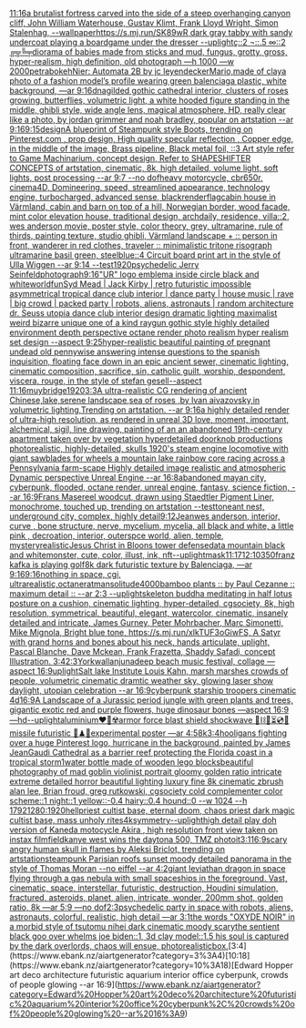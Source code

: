 [11:16](https://www.ebank.nz/aiartgenerator?category=11%3A16)[a brutalist fortress carved into the side of a steep overhanging canyon cliff, John William Waterhouse, Gustav Klimt, Frank Lloyd Wright, Simon Stalenhag, --wallpaper](https://www.ebank.nz/aiartgenerator?category=a%20brutalist%20fortress%20carved%20into%20the%20side%20of%20a%20steep%20overhanging%20canyon%20cliff%2C%20John%20William%20Waterhouse%2C%20Gustav%20Klimt%2C%20Frank%20Lloyd%20Wright%2C%20Simon%20Stalenhag%2C%20--wallpaper)[https://s.mj.run/SK89wR  dark gray tabby with sandy undercoat playing a boardgame under the dresser --uplight](https://www.ebank.nz/aiartgenerator?category=https%3A//s.mj.run/SK89wR%20%20dark%20gray%20tabby%20with%20sandy%20undercoat%20playing%20a%20boardgame%20under%20the%20dresser%20--uplight)[ç::2 ¬::.5 ∞::2 ╔╦╚╤](https://www.ebank.nz/aiartgenerator?category=%C3%A7%3A%3A2%20%C2%AC%3A%3A.5%20%E2%88%9E%3A%3A2%20%E2%95%94%E2%95%A6%E2%95%9A%E2%95%A4)[diorama of babies made from sticks and mud, fungus, grotty, gross, hyper-realism, high definition, old photograph —h 1000 —w 2000](https://www.ebank.nz/aiartgenerator?category=diorama%20of%20babies%20made%20from%20sticks%20and%20mud%2C%20fungus%2C%20grotty%2C%20gross%2C%20hyper-realism%2C%20high%20definition%2C%20old%20photograph%20%E2%80%94h%201000%20%E2%80%94w%202000)[petra](https://www.ebank.nz/aiartgenerator?category=petra)[bokeh](https://www.ebank.nz/aiartgenerator?category=bokeh)[Nier: Automata 2B by jc leyendecker](https://www.ebank.nz/aiartgenerator?category=Nier%3A%20Automata%202B%20by%20jc%20leyendecker)[Mario,made of clay](https://www.ebank.nz/aiartgenerator?category=Mario%2Cmade%20of%20clay)[a photo of a fashion model’s profile wearing green balenciaga plastic, white background, —ar 9:16](https://www.ebank.nz/aiartgenerator?category=a%20photo%20of%20a%20fashion%20model%E2%80%99s%20profile%20wearing%20green%20balenciaga%20plastic%2C%20white%20background%2C%20%E2%80%94ar%209%3A16)[dna](https://www.ebank.nz/aiartgenerator?category=dna)[gilded gothic cathedral interior, clusters of roses growing, butterflies, volumetric light, a white hooded figure standing in the middle, ghibli style, wide angle lens, magical atmosphere, HD, really clear like a photo, by jordan grimmer and noah bradley, popular on artstation --ar 9:16](https://www.ebank.nz/aiartgenerator?category=gilded%20gothic%20cathedral%20interior%2C%20clusters%20of%20roses%20growing%2C%20butterflies%2C%20volumetric%20light%2C%20a%20white%20hooded%20figure%20standing%20in%20the%20middle%2C%20ghibli%20style%2C%20wide%20angle%20lens%2C%20magical%20atmosphere%2C%20HD%2C%20really%20clear%20like%20a%20photo%2C%20by%20jordan%20grimmer%20and%20noah%20bradley%2C%20popular%20on%20artstation%20--ar%209%3A16)[9:15](https://www.ebank.nz/aiartgenerator?category=9%3A15)[design](https://www.ebank.nz/aiartgenerator?category=design)[A blueprint of Steampunk style Boots,    trending on Pinterest.com  , prop design, High quality specular reflection , Copper  edge, in the middle of the image, Brass pipeline,  Black metal foil,  ::3  Art style refer to Game Machinarium.  concept design, Refer to SHAPESHIFTER CONCEPTS  of artstation, cinematic,  8k, high detailed,  volume light,  soft lights,  post processing    --ar 9:7   --no dof](https://www.ebank.nz/aiartgenerator?category=A%20blueprint%20of%20Steampunk%20style%20Boots%2C%20%20%20%20trending%20on%20Pinterest.com%20%20%2C%20prop%20design%2C%20High%20quality%20specular%20reflection%20%2C%20Copper%20%20edge%2C%20in%20the%20middle%20of%20the%20image%2C%20Brass%20pipeline%2C%20%20Black%20metal%20foil%2C%20%20%3A%3A3%20%20Art%20style%20refer%20to%20Game%20Machinarium.%20%20concept%20design%2C%20Refer%20to%20SHAPESHIFTER%20CONCEPTS%20%20of%20artstation%2C%20cinematic%2C%20%208k%2C%20high%20detailed%2C%20%20volume%20light%2C%20%20soft%20lights%2C%20%20post%20processing%20%20%20%20--ar%209%3A7%20%20%20--no%20dof)[heavy motorcycle, cbr650r, cinema4D, Domineering, speed, streamlined appearance, technology engine, turbocharged, advanced sense, black](https://www.ebank.nz/aiartgenerator?category=heavy%20motorcycle%2C%20cbr650r%2C%20cinema4D%2C%20Domineering%2C%20speed%2C%20streamlined%20appearance%2C%20technology%20engine%2C%20turbocharged%2C%20advanced%20sense%2C%20black)[render](https://www.ebank.nz/aiartgenerator?category=render)[flag](https://www.ebank.nz/aiartgenerator?category=flag)[cabin house in Värmland, cabin and barn on top of a hill, Norwegian border, wood facade, mint color elevation house, traditional design, archdaily, residence, villa::2, wes anderson movie, poster style, color theory, grey, ultramarine, rule of thirds, painting texture, studio ghibli, Värmland landscape + :: person in front, wanderer in red clothes, traveler :: minimalistic tritone risograph ultramarine basil green, steelblue::4 Circuit board print art in the style of Ulla Wiggen --ar 9:14 --test](https://www.ebank.nz/aiartgenerator?category=cabin%20house%20in%20V%C3%A4rmland%2C%20cabin%20and%20barn%20on%20top%20of%20a%20hill%2C%20Norwegian%20border%2C%20wood%20facade%2C%20mint%20color%20elevation%20house%2C%20traditional%20design%2C%20archdaily%2C%20residence%2C%20villa%3A%3A2%2C%20wes%20anderson%20movie%2C%20poster%20style%2C%20color%20theory%2C%20grey%2C%20ultramarine%2C%20rule%20of%20thirds%2C%20painting%20texture%2C%20studio%20ghibli%2C%20V%C3%A4rmland%20landscape%20%2B%20%3A%3A%20person%20in%20front%2C%20wanderer%20in%20red%20clothes%2C%20traveler%20%3A%3A%20minimalistic%20tritone%20risograph%20ultramarine%20basil%20green%2C%20steelblue%3A%3A4%20Circuit%20board%20print%20art%20in%20the%20style%20of%20Ulla%20Wiggen%20--ar%209%3A14%20--test)[1920](https://www.ebank.nz/aiartgenerator?category=1920)[psychedelic Jerry Seinfeld](https://www.ebank.nz/aiartgenerator?category=psychedelic%20Jerry%20Seinfeld)[photograph](https://www.ebank.nz/aiartgenerator?category=photograph)[9:16](https://www.ebank.nz/aiartgenerator?category=9%3A16)["UR" logo emblema inside circle black and white](https://www.ebank.nz/aiartgenerator?category=%22UR%22%20logo%20emblema%20inside%20circle%20black%20and%20white)[world](https://www.ebank.nz/aiartgenerator?category=world)[fun](https://www.ebank.nz/aiartgenerator?category=fun)[Syd Mead | Jack Kirby | retro futuristic impossible asymmetrical tropical dance club interior | dance party | house music | rave | big crowd | packed party |  robots, aliens, astronauts | random architecture dr. Seuss utopia dance club interior design dramatic lighting maximalist weird bizarre unique one of a kind raygun gothic style highly detailed environment depth perspective octane render photo realism hyper realism set design --aspect 9:25](https://www.ebank.nz/aiartgenerator?category=Syd%20Mead%20%7C%20Jack%20Kirby%20%7C%20retro%20futuristic%20impossible%20asymmetrical%20tropical%20dance%20club%20interior%20%7C%20dance%20party%20%7C%20house%20music%20%7C%20rave%20%7C%20big%20crowd%20%7C%20packed%20party%20%7C%20%20robots%2C%20aliens%2C%20astronauts%20%7C%20random%20architecture%20dr.%20Seuss%20utopia%20dance%20club%20interior%20design%20dramatic%20lighting%20maximalist%20weird%20bizarre%20unique%20one%20of%20a%20kind%20raygun%20gothic%20style%20highly%20detailed%20environment%20depth%20perspective%20octane%20render%20photo%20realism%20hyper%20realism%20set%20design%20--aspect%209%3A25)[hyper-realistic beautiful painting of pregnant undead old pennywise answering intense questions to the spanish inquisition, floating face down in an epic ancient sewer, cinematic lighting, cinematic composition, sacrifice, sin, catholic guilt, worship, despondent, viscera, rouge, in the style of stefan gesell--aspect 11:16](https://www.ebank.nz/aiartgenerator?category=hyper-realistic%20beautiful%20painting%20of%20pregnant%20undead%20old%20pennywise%20answering%20intense%20questions%20to%20the%20spanish%20inquisition%2C%20floating%20face%20down%20in%20an%20epic%20ancient%20sewer%2C%20cinematic%20lighting%2C%20cinematic%20composition%2C%20sacrifice%2C%20sin%2C%20catholic%20guilt%2C%20worship%2C%20despondent%2C%20viscera%2C%20rouge%2C%20in%20the%20style%20of%20stefan%20gesell--aspect%2011%3A16)[muybridge](https://www.ebank.nz/aiartgenerator?category=muybridge)[1920](https://www.ebank.nz/aiartgenerator?category=1920)[3:3](https://www.ebank.nz/aiartgenerator?category=3%3A3)[A ultra-realistic CG rendering of ancient Chinese,lake,serene landscape,sea of roses ,by lvan aivazovsky,in volumetric lighting,Trending on artstation.  --ar 9:16](https://www.ebank.nz/aiartgenerator?category=A%20ultra-realistic%20CG%20rendering%20of%20ancient%20Chinese%2Clake%2Cserene%20landscape%2Csea%20of%20roses%20%2Cby%20lvan%20aivazovsky%2Cin%20volumetric%20lighting%2CTrending%20on%20artstation.%20%20--ar%209%3A16)[a highly detailed render of ultra-high resolution, as rendered in unreal 3D love, moment, important, alchemical, sigil, line drawing, painting of an  an abandoned 19th-century apartment taken over by vegetation hyperdetailed doorknob productions photorealistic, highly-detailed, skulls 1920's steam engine locomotive with giant sawblades for wheels a mountain lake rainbow core racing across a Pennsylvania farm-scape Highly detailed image realistic and atmospheric Dynamic perspective Unreal Engine --ar 16:8](https://www.ebank.nz/aiartgenerator?category=a%20highly%20detailed%20render%20of%20ultra-high%20resolution%2C%20as%20rendered%20in%20unreal%203D%20love%2C%20moment%2C%20important%2C%20alchemical%2C%20sigil%2C%20line%20drawing%2C%20painting%20of%20an%20%20an%20abandoned%2019th-century%20apartment%20taken%20over%20by%20vegetation%20hyperdetailed%20doorknob%20productions%20photorealistic%2C%20highly-detailed%2C%20skulls%201920%27s%20steam%20engine%20locomotive%20with%20giant%20sawblades%20for%20wheels%20a%20mountain%20lake%20rainbow%20core%20racing%20across%20a%20Pennsylvania%20farm-scape%20Highly%20detailed%20image%20realistic%20and%20atmospheric%20Dynamic%20perspective%20Unreal%20Engine%20--ar%2016%3A8)[abandoned mayan city, cyberpunk, flooded, octane render, unreal engine, fantasy, science fiction, --ar 16:9](https://www.ebank.nz/aiartgenerator?category=abandoned%20mayan%20city%2C%20cyberpunk%2C%20flooded%2C%20octane%20render%2C%20unreal%20engine%2C%20fantasy%2C%20science%20fiction%2C%20--ar%2016%3A9)[Frans Masereel woodcut, drawn using Staedtler Pigment Liner, monochrome, touched up, trending on artstation --test](https://www.ebank.nz/aiartgenerator?category=Frans%20Masereel%20woodcut%2C%20drawn%20using%20Staedtler%20Pigment%20Liner%2C%20monochrome%2C%20touched%20up%2C%20trending%20on%20artstation%20--test)[tone](https://www.ebank.nz/aiartgenerator?category=tone)[ant nest, underground city, complex, highly detail](https://www.ebank.nz/aiartgenerator?category=ant%20nest%2C%20underground%20city%2C%20complex%2C%20highly%20detail)[9:12](https://www.ebank.nz/aiartgenerator?category=9%3A12)[Jean](https://www.ebank.nz/aiartgenerator?category=Jean)[wes anderson, interior, curve , bone structure, nerve, mycelium, mycelia, all black and white, a little pink , decroation, interior, outerspce world, alien, temple, mystery](https://www.ebank.nz/aiartgenerator?category=wes%20anderson%2C%20interior%2C%20curve%20%2C%20bone%20structure%2C%20nerve%2C%20mycelium%2C%20mycelia%2C%20all%20black%20and%20white%2C%20a%20little%20pink%20%2C%20decroation%2C%20interior%2C%20outerspce%20world%2C%20alien%2C%20temple%2C%20mystery)[realistic](https://www.ebank.nz/aiartgenerator?category=realistic)[Jesus Christ in Bloons tower defense](https://www.ebank.nz/aiartgenerator?category=Jesus%20Christ%20in%20Bloons%20tower%20defense)[data mountain black and white](https://www.ebank.nz/aiartgenerator?category=data%20mountain%20black%20and%20white)[monster, cute, color, illust, ink, nft](https://www.ebank.nz/aiartgenerator?category=monster%2C%20cute%2C%20color%2C%20illust%2C%20ink%2C%20nft)[--uplight](https://www.ebank.nz/aiartgenerator?category=--uplight)[mask](https://www.ebank.nz/aiartgenerator?category=mask)[11:17](https://www.ebank.nz/aiartgenerator?category=11%3A17)[12:10](https://www.ebank.nz/aiartgenerator?category=12%3A10)[350](https://www.ebank.nz/aiartgenerator?category=350)[franz kafka is playing golf](https://www.ebank.nz/aiartgenerator?category=franz%20kafka%20is%20playing%20golf)[8k dark futuristic texture by Balenciaga, —ar 9:16](https://www.ebank.nz/aiartgenerator?category=8k%20dark%20futuristic%20texture%20by%20Balenciaga%2C%20%E2%80%94ar%209%3A16)[9:16](https://www.ebank.nz/aiartgenerator?category=9%3A16)[nothing in space, cgi, ultrarealistic,octane](https://www.ebank.nz/aiartgenerator?category=nothing%20in%20space%2C%20cgi%2C%20ultrarealistic%2Coctane)[ratman](https://www.ebank.nz/aiartgenerator?category=ratman)[solitude](https://www.ebank.nz/aiartgenerator?category=solitude)[4000](https://www.ebank.nz/aiartgenerator?category=4000)[bamboo plants :: by Paul Cezanne :: maximum detail :: --ar 2:3 --uplight](https://www.ebank.nz/aiartgenerator?category=bamboo%20plants%20%3A%3A%20by%20Paul%20Cezanne%20%3A%3A%20maximum%20detail%20%3A%3A%20--ar%202%3A3%20--uplight)[skeleton buddha meditating in half lotus posture on a cushion, cinematic lighting, hyper-detailed, cgsociety, 8k, high resolution, symmetrical, beautiful, elegant, watercolor, cinematic, insanely detailed and intricate, James Gurney, Peter Mohrbacher, Marc Simonetti, Mike Mignola, Bright blue tone, <https://s.mj.run/xlkTUF3oGiw>](https://www.ebank.nz/aiartgenerator?category=skeleton%20buddha%20meditating%20in%20half%20lotus%20posture%20on%20a%20cushion%2C%20cinematic%20lighting%2C%20hyper-detailed%2C%20cgsociety%2C%208k%2C%20high%20resolution%2C%20symmetrical%2C%20beautiful%2C%20elegant%2C%20watercolor%2C%20cinematic%2C%20insanely%20detailed%20and%20intricate%2C%20James%20Gurney%2C%20Peter%20Mohrbacher%2C%20Marc%20Simonetti%2C%20Mike%20Mignola%2C%20Bright%20blue%20tone%2C%20%3Chttps%3A//s.mj.run/xlkTUF3oGiw%3E)[FS, A Satyr with grand horns and bones about his neck, hands articulate, uplight, Pascal Blanche, Dave Mckean, Frank Frazetta, Shaddy Safadi, concept Illustration. 3:4](https://www.ebank.nz/aiartgenerator?category=FS%2C%20A%20Satyr%20with%20grand%20horns%20and%20bones%20about%20his%20neck%2C%20hands%20articulate%2C%20uplight%2C%20Pascal%20Blanche%2C%20Dave%20Mckean%2C%20Frank%20Frazetta%2C%20Shaddy%20Safadi%2C%20concept%20Illustration.%203%3A4)[2:3](https://www.ebank.nz/aiartgenerator?category=2%3A3)[York](https://www.ebank.nz/aiartgenerator?category=York)[wall](https://www.ebank.nz/aiartgenerator?category=wall)[anjunadeep beach music festival, collage —aspect 16:9](https://www.ebank.nz/aiartgenerator?category=anjunadeep%20beach%20music%20festival%2C%20collage%20%E2%80%94aspect%2016%3A9)[uplight](https://www.ebank.nz/aiartgenerator?category=uplight)[Salt lake Institute Louis Kahn, marsh marshes crowds of people, volumetric cinematic dramtic weather sky, glowing laser show daylight, utopian celebration --ar 16:9](https://www.ebank.nz/aiartgenerator?category=Salt%20lake%20Institute%20Louis%20Kahn%2C%20marsh%20marshes%20crowds%20of%20people%2C%20volumetric%20cinematic%20dramtic%20weather%20sky%2C%20glowing%20laser%20show%20daylight%2C%20utopian%20celebration%20--ar%2016%3A9)[cyberpunk starship troopers cinematic 4d](https://www.ebank.nz/aiartgenerator?category=cyberpunk%20starship%20troopers%20cinematic%204d)[16:9](https://www.ebank.nz/aiartgenerator?category=16%3A9)[A Landscape of a Jurassic period jungle with green plants and trees, gigantic exotic red and purple flowers, huge dinosaur bones —aspect 16:9 —hd](https://www.ebank.nz/aiartgenerator?category=A%20Landscape%20of%20a%20Jurassic%20period%20jungle%20with%20green%20plants%20and%20trees%2C%20gigantic%20exotic%20red%20and%20purple%20flowers%2C%20huge%20dinosaur%20bones%20%E2%80%94aspect%2016%3A9%20%E2%80%94hd)[--uplight](https://www.ebank.nz/aiartgenerator?category=--uplight)[aluminium](https://www.ebank.nz/aiartgenerator?category=aluminium)[❤️‍🔥☢️armor force blast shield shockwave 🧪⛓🧨⏳💿🚧missile futuristic 🧩♟🎼experimental poster —ar 4:5](https://www.ebank.nz/aiartgenerator?category=%E2%9D%A4%EF%B8%8F%E2%80%8D%F0%9F%94%A5%E2%98%A2%EF%B8%8Farmor%20force%20blast%20shield%20shockwave%20%F0%9F%A7%AA%E2%9B%93%F0%9F%A7%A8%E2%8F%B3%F0%9F%92%BF%F0%9F%9A%A7missile%20futuristic%20%F0%9F%A7%A9%E2%99%9F%F0%9F%8E%BCexperimental%20poster%20%E2%80%94ar%204%3A5)[8k](https://www.ebank.nz/aiartgenerator?category=8k)[3:4](https://www.ebank.nz/aiartgenerator?category=3%3A4)[hooligans fighting over a huge Pinterest logo, hurricane in the background, painted by James Jean](https://www.ebank.nz/aiartgenerator?category=hooligans%20fighting%20over%20a%20huge%20Pinterest%20logo%2C%20hurricane%20in%20the%20background%2C%20painted%20by%20James%20Jean)[Gaudi Cathedral as a barrier reef protecting the Florida coast in a tropical storm](https://www.ebank.nz/aiartgenerator?category=Gaudi%20Cathedral%20as%20a%20barrier%20reef%20protecting%20the%20Florida%20coast%20in%20a%20tropical%20storm)[1](https://www.ebank.nz/aiartgenerator?category=1)[water bottle made of wooden lego blocks](https://www.ebank.nz/aiartgenerator?category=water%20bottle%20made%20of%20wooden%20lego%20blocks)[beautiful photography of mad goblin violinist  portrait gloomy golden ratio intricate extreme detailed horror beautiful lighting luxury fine 8k cinematic zbrush alan lee, Brian froud, greg rutkowski, cgsociety cold complementer color scheme::1 night::1 yellow::-0.4 hairy::0.4 hound::0 --w 1024 --h 1792](https://www.ebank.nz/aiartgenerator?category=beautiful%20photography%20of%20mad%20goblin%20violinist%20%20portrait%20gloomy%20golden%20ratio%20intricate%20extreme%20detailed%20horror%20beautiful%20lighting%20luxury%20fine%208k%20cinematic%20zbrush%20alan%20lee%2C%20Brian%20froud%2C%20greg%20rutkowski%2C%20cgsociety%20cold%20complementer%20color%20scheme%3A%3A1%20night%3A%3A1%20yellow%3A%3A-0.4%20hairy%3A%3A0.4%20hound%3A%3A0%20--w%201024%20--h%201792)[1280:1920](https://www.ebank.nz/aiartgenerator?category=1280%3A1920)[hellpriest cultist base, eternal doom, chaos priest dark magic cultist base, mass unholy rites](https://www.ebank.nz/aiartgenerator?category=hellpriest%20cultist%20base%2C%20eternal%20doom%2C%20chaos%20priest%20dark%20magic%20cultist%20base%2C%20mass%20unholy%20rites)[4k](https://www.ebank.nz/aiartgenerator?category=4k)[symmetry](https://www.ebank.nz/aiartgenerator?category=symmetry)[--uplight](https://www.ebank.nz/aiartgenerator?category=--uplight)[high detail play doh version of Kaneda motocycle Akira , high resolution front view taken on instax film](https://www.ebank.nz/aiartgenerator?category=high%20detail%20play%20doh%20version%20of%20Kaneda%20motocycle%20Akira%20%2C%20high%20resolution%20front%20view%20taken%20on%20instax%20film)[field](https://www.ebank.nz/aiartgenerator?category=field)[kanye west wins the daytona 500, TMZ photo](https://www.ebank.nz/aiartgenerator?category=kanye%20west%20wins%20the%20daytona%20500%2C%20TMZ%20photo)[it](https://www.ebank.nz/aiartgenerator?category=it)[3:1](https://www.ebank.nz/aiartgenerator?category=3%3A1)[16:9](https://www.ebank.nz/aiartgenerator?category=16%3A9)[scary angry human skull in flames by Aleksi Briclot, trending on artstation](https://www.ebank.nz/aiartgenerator?category=scary%20angry%20human%20skull%20in%20flames%20by%20Aleksi%20Briclot%2C%20trending%20on%20artstation)[steampunk Parisian roofs sunset moody detailed panorama in the style of Thomas Moran --no eiffel --ar 4:2](https://www.ebank.nz/aiartgenerator?category=steampunk%20Parisian%20roofs%20sunset%20moody%20detailed%20panorama%20in%20the%20style%20of%20Thomas%20Moran%20--no%20eiffel%20--ar%204%3A2)[giant leviathan dragon in space flying through a gas nebula with small spaceships in the foreground. Vast, cinematic, space, interstellar, futuristic, destruction, Houdini simulation, fractured, asteroids, planet, alien, intricate, wonder, 200mm shot, golden ratio, 8k —ar 5:9 —no dof](https://www.ebank.nz/aiartgenerator?category=giant%20leviathan%20dragon%20in%20space%20flying%20through%20a%20gas%20nebula%20with%20small%20spaceships%20in%20the%20foreground.%20Vast%2C%20cinematic%2C%20space%2C%20interstellar%2C%20futuristic%2C%20destruction%2C%20Houdini%20simulation%2C%20fractured%2C%20asteroids%2C%20planet%2C%20alien%2C%20intricate%2C%20wonder%2C%20200mm%20shot%2C%20golden%20ratio%2C%208k%20%E2%80%94ar%205%3A9%20%E2%80%94no%20dof)[2:3](https://www.ebank.nz/aiartgenerator?category=2%3A3)[psychedelic party in space with robots, aliens, astronauts, colorful, realistic, high detail —ar 3:1](https://www.ebank.nz/aiartgenerator?category=psychedelic%20party%20in%20space%20with%20robots%2C%20aliens%2C%20astronauts%2C%20colorful%2C%20realistic%2C%20high%20detail%20%E2%80%94ar%203%3A1)[the words "OXYDE NOIR" in a morbid style of tsutomu nihei dark cinematic moody scary](https://www.ebank.nz/aiartgenerator?category=the%20words%20%22OXYDE%20NOIR%22%20in%20a%20morbid%20style%20of%20tsutomu%20nihei%20dark%20cinematic%20moody%20scary)[the sentient black goo over whelms joe biden::1, 3d clay model::1.5 his soul is captured by the dark overlords, chaos will ensue, photorealistic](https://www.ebank.nz/aiartgenerator?category=the%20sentient%20black%20goo%20over%20whelms%20joe%20biden%3A%3A1%2C%203d%20clay%20model%3A%3A1.5%20his%20soul%20is%20captured%20by%20the%20dark%20overlords%2C%20chaos%20will%20ensue%2C%20photorealistic)[box.](https://www.ebank.nz/aiartgenerator?category=box.)[3:4](https://www.ebank.nz/aiartgenerator?category=3%3A4)[10:18](https://www.ebank.nz/aiartgenerator?category=10%3A18)[Edward Hopper art deco architecture futuristic aquarium interior office cyberpunk, crowds of people glowing --ar 16:9](https://www.ebank.nz/aiartgenerator?category=Edward%20Hopper%20art%20deco%20architecture%20futuristic%20aquarium%20interior%20office%20cyberpunk%2C%20crowds%20of%20people%20glowing%20--ar%2016%3A9)